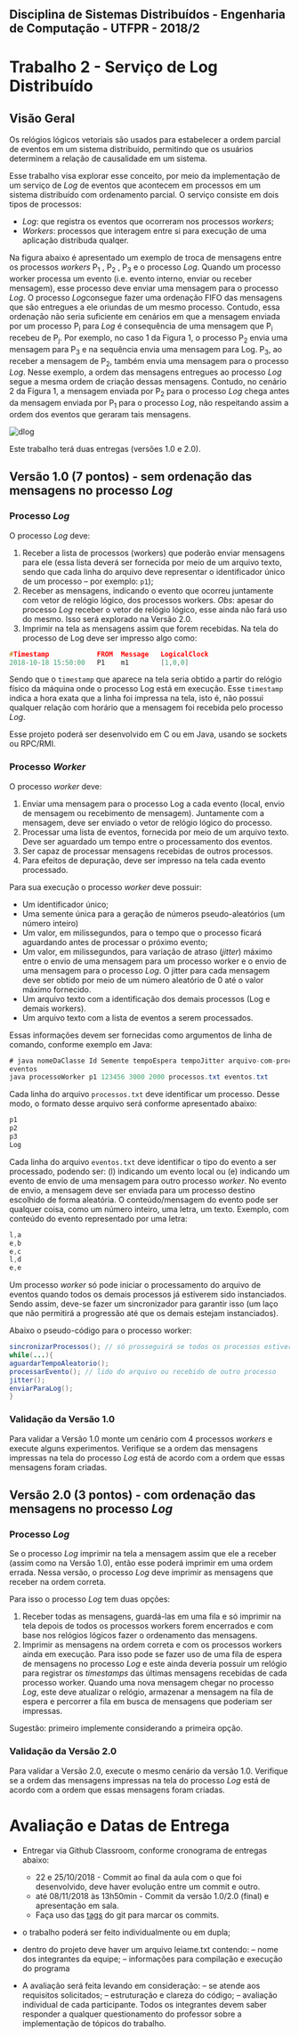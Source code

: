 ## Disciplina de Sistemas Distribuídos - Engenharia de Computação - UTFPR - 2018/2
# Trabalho 2 - Serviço de Log Distribuído

## Visão Geral
Os relógios lógicos vetoriais são usados para estabelecer a ordem parcial de eventos em um sistema distribuído, permitindo que os usuários determinem a relação de causalidade em um sistema.

Esse trabalho visa explorar esse conceito, por meio da implementação de um serviço de *Log* de eventos que acontecem em processos em um sistema distribuído com ordenamento parcial.  O serviço consiste em dois tipos de processos:
* *Log*: que registra os eventos que ocorreram nos processos *workers*;
* *Workers*: processos que interagem entre si para execução de uma aplicação distribuda qualqer.

Na figura abaixo é apresentado um exemplo de troca de mensagens entre os processos *workers* P<sub>1</sub> , P<sub>2</sub> , P<sub>3</sub> e o processo *Log*. Quando um processo worker processa um evento (i.e. evento interno, enviar ou receber mensagem), esse processo deve enviar uma mensagem para o processo *Log*. O processo *Log*consegue fazer uma ordenação FIFO das mensagens que são entregues a ele oriundas de um mesmo processo. Contudo, essa ordenação não seria suficiente em cenários em que a mensagem enviada por um processo P<sub>i</sub> para *Log* é consequência de uma mensagem que P<sub>i</sub> recebeu de P<sub>j</sub>. Por exemplo, no caso 1 da Figura 1, o processo P<sub>2</sub> envia uma mensagem para P<sub>3</sub> e na sequência envia uma mensagem para Log. P<sub>3</sub>, ao receber a mensagem de P<sub>2</sub>, também envia uma mensagem para o processo *Log*. Nesse exemplo, a ordem das mensagens entregues ao processo *Log* segue a mesma ordem de criação dessas mensagens. Contudo, no cenário 2 da Figura 1, a mensagem enviada por P<sub>2</sub> para o processo *Log* chega antes da mensagem enviada por P<sub>1</sub> para o processo *Log*, não respeitando assim a ordem dos eventos que geraram tais mensagens.

![dlog](https://github.com/utfprpb-sd29cp-20182/trabalho2/blob/master/dlog-messages.png)

Este trabalho terá duas entregas (versões 1.0 e 2.0).  


## Versão 1.0 (7 pontos) - sem ordenação das mensagens no processo *Log*
### Processo *Log*
O processo *Log* deve: 
1. Receber a lista de processos (workers) que poderão enviar mensagens para ele (essa lista deverá ser fornecida por meio de um arquivo texto, sendo que cada linha do arquivo deve representar o identificador único de um processo – por exemplo: `p1`); 
2. Receber as mensagens, indicando o evento que ocorreu juntamente com vetor de relógio lógico, dos processos workers. 
*Obs*: apesar do processo *Log* receber o vetor de relógio lógico, esse ainda não fará uso do mesmo. Isso será explorado na Versão 2.0.
3. Imprimir na tela as mensagens assim que forem recebidas.  Na tela do processo de Log deve ser impresso algo como:
```c
#Timestamp            FROM  Message   LogicalClock
2018-10-18 15:50:00   P1    m1        [1,0,0]
```
Sendo que o `timestamp` que aparece na tela seria obtido a partir do relógio fı́sico da máquina onde o
processo Log está em execução. Esse `timestamp` indica a hora exata que a linha foi impressa na
tela, isto é, não possui qualquer relação com horário que a mensagem foi recebida pelo processo
*Log*.

Esse projeto poderá ser desenvolvido em C ou em Java, usando se sockets ou RPC/RMI.

### Processo *Worker*
O processo *worker* deve:
1. Enviar uma mensagem para o processo Log a cada evento (local, envio de mensagem ou recebimento de mensagem). Juntamente com a mensagem, deve ser enviado o vetor de relógio lógico do processo.
2. Processar uma lista de eventos, fornecida por meio de um arquivo texto. Deve ser aguardado um tempo entre o processamento dos eventos.
3. Ser capaz de processar mensagens recebidas de outros processos. 
4. Para efeitos de depuração, deve ser impresso na tela cada evento processado.

Para sua execução o processo *worker* deve possuir:
* Um identificador único; 
* Uma semente única para a geração de números pseudo-aleatórios (um número inteiro)
* Um valor, em milissegundos, para o tempo que o processo ficará aguardando antes de processar o próximo evento; 
* Um valor, em milissegundos, para variação de atraso (*jitter*) máximo entre o envio de uma mensagem para um processo worker e o envio de uma mensagem para o processo *Log*. O jitter para cada mensagem deve ser obtido por meio de um número
aleatório de 0 até o valor máximo fornecido. 
* Um arquivo texto com a identificação dos demais processos (Log e demais workers). 
* Um arquivo texto com a lista de eventos a serem processados.  

Essas informações devem ser fornecidas como argumentos de linha de comando, conforme exemplo em Java:
```java
# java nomeDaClasse Id Semente tempoEspera tempoJitter arquivo-com-processos arquivo-com-
eventos
java processoWorker p1 123456 3000 2000 processos.txt eventos.txt
```
Cada linha do arquivo `processos.txt` deve identificar um processo. Desse modo, o formato desse arquivo será conforme apresentado abaixo:
```java
p1
p2
p3
Log
```
Cada linha do arquivo `eventos.txt` deve identificar o tipo do evento a ser processado, podendo ser: (l) indicando um evento local ou (e) indicando um evento de envio de uma mensagem para outro processo *worker*.  No evento de envio, a mensagem deve ser enviada para um processo destino escolhido de forma aleatória.  O conteúdo/mensagem do evento pode ser qualquer coisa, como um número inteiro, uma letra, um texto. Exemplo, com conteúdo do evento representado por uma letra:
```java
l,a
e,b
e,c
l,d
e,e
```

Um processo *worker* só pode iniciar o processamento do arquivo de eventos quando todos os demais processos já estiverem sido instanciados. Sendo assim, deve-se fazer um sincronizador para garantir isso (um laço que não permitirá a progressão até que os demais estejam instanciados). 

Abaixo o pseudo-código para o processo worker:
```java
sincronizarProcessos(); // só prosseguirá se todos os processos estiverem instanciados
while(...){
aguardarTempoAleatorio();
processarEvento(); // lido do arquivo ou recebido de outro processo
jitter();
enviarParaLog();
}
```

### Validação da Versão 1.0
Para validar a Versão 1.0 monte um cenário com 4 processos *workers* e execute alguns experimentos. Verifique se a ordem das mensagens impressas na tela do processo *Log* está de acordo com a ordem que essas mensagens foram criadas.

## Versão 2.0 (3 pontos) - com ordenação das mensagens no processo *Log*
### Processo *Log*
Se o processo *Log* imprimir na tela a mensagem assim que ele a receber (assim como na Versão 1.0), então esse poderá
imprimir em uma ordem errada. Nessa versão, o processo *Log* deve imprimir as mensagens que receber na ordem correta.

Para isso o processo *Log* tem duas opções:
1.  Receber todas as mensagens, guardá-las em uma fila e só imprimir na tela depois de todos os processos workers forem encerrados e com base nos relógios lógicos fazer o ordenamento das mensagens.
2.  Imprimir as mensagens na ordem correta e com os processos workers ainda em
execução. Para isso pode se fazer uso de uma fila de espera de mensagens no processo *Log* e este ainda deveria possuir um relógio para registrar os *timestamps* das últimas mensagens recebidas de cada processo worker. Quando uma nova mensagem chegar no processo *Log*, este deve atualizar o relógio, armazenar a mensagem na fila de espera e percorrer a fila em busca de mensagens que poderiam ser impressas.

Sugestão: primeiro implemente considerando a primeira opção.

### Validação da Versão 2.0
Para validar a Versão 2.0, execute o mesmo cenário da versão 1.0.  Verifique se a ordem das mensagens impressas na tela do processo *Log* está de acordo com a ordem que essas mensagens foram criadas.


# Avaliação e Datas de Entrega
* Entregar via Github Classroom, conforme cronograma de entregas abaixo:
  - 22 e 25/10/2018 - Commit ao final da aula com o que foi desenvolvido, deve haver evolução entre um commit e outro.
  - até 08/11/2018 às 13h50min - Commit da versão 1.0/2.0 (final) e apresentação em sala. 
  - Faça uso das  [tags](https://git-scm.com/book/pt-br/v1/Git-Essencial-Tagging) do git para marcar os commits.
  
* o trabalho poderá ser feito individualmente ou em dupla;
* dentro do projeto deve haver um arquivo leiame.txt contendo:
  – nome dos integrantes da equipe;
  – informações para compilação e execução do programa
  
* A avaliação será feita levando em consideração:
  – se atende aos requisitos solicitados;
  – estruturação e clareza do código;
  – avaliação individual de cada participante. Todos os integrantes devem saber responder a qualquer questionamento do professor sobre a implementação de tópicos do trabalho.
  
